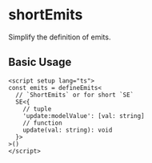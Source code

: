 # shortEmits

Simplify the definition of emits.

## Basic Usage

```vue
<script setup lang="ts">
const emits = defineEmits<
  // `ShortEmits` or for short `SE`
  SE<{
    // tuple
    'update:modelValue': [val: string]
    // function
    update(val: string): void
  }>
>()
</script>
```
